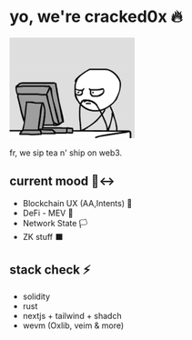 # yo, we're cracked0x 🔥

![cracked0x banner](https://raw.githubusercontent.com/cracked0x/.github/main/banner.gif)

fr, we sip tea n' ship on web3. 

## current mood 🙂‍↔️

- Blockchain UX (AA,Intents) 📱
- DeFi - MEV 💸
- Network State 🏳️
- ZK stuff ⬛

## stack check ⚡

- solidity
- rust
- nextjs + tailwind + shadch 
- wevm (Oxlib, veim & more)

